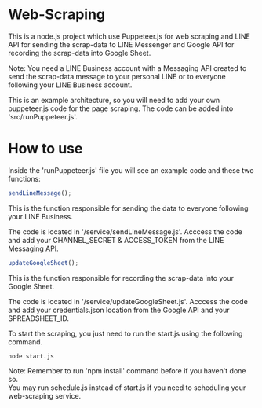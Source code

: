 # Web-Scraping

This is a node.js project which use Puppeteer.js for web scraping and LINE API for sending the scrap-data to LINE Messenger and Google API for recording the scrap-data into Google Sheet.
    
Note: You need a LINE Business account with a Messaging API created to send the scrap-data message to your personal LINE or to everyone following your LINE Business account.    
    
This is an example architecture, so you will need to add your own puppeteer.js code for the page scraping. The code can be added into 'src/runPuppeteer.js'.        
# How to use

Inside the 'runPuppeteer.js' file you will see an example code and these two functions:
            
```js
sendLineMessage();
```
This is the function responsible for sending the data to everyone following your LINE Business.    
        
The code is located in '/service/sendLineMessage.js'. Acccess the code and add your CHANNEL_SECRET & ACCESS_TOKEN from the LINE Messaging API.    
    
```js
updateGoogleSheet();
```
This is the function responsible for recording the scrap-data into your Google Sheet.   
        
The code is located in '/service/updateGoogleSheet.js'. Acccess the code and add your credentials.json location from the Google API and your SPREADSHEET_ID.    
    
To start the scraping, you just need to run the start.js using the following command.   

```
node start.js
```
Note: Remember to run 'npm install' command before if you haven't done so.    
You may run schedule.js instead of start.js if you need to scheduling your web-scraping service.    
